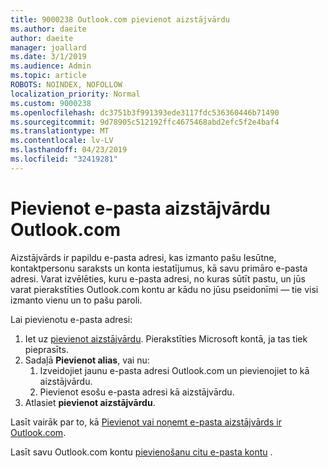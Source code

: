 ```yaml
---
title: 9000238 Outlook.com pievienot aizstājvārdu
ms.author: daeite
author: daeite
manager: joallard
ms.date: 3/1/2019
ms.audience: Admin
ms.topic: article
ROBOTS: NOINDEX, NOFOLLOW
localization_priority: Normal
ms.custom: 9000238
ms.openlocfilehash: dc3751b3f991393ede3117fdc536360446b71490
ms.sourcegitcommit: 9d78905c512192ffc4675468abd2efc5f2e4baf4
ms.translationtype: MT
ms.contentlocale: lv-LV
ms.lasthandoff: 04/23/2019
ms.locfileid: "32419281"
---
```

# <a name="add-an-email-alias-in-outlookcom"></a>Pievienot e-pasta aizstājvārdu Outlook.com

Aizstājvārds ir papildu e-pasta adresi, kas izmanto pašu Iesūtne, kontaktpersonu saraksts un konta iestatījumus, kā savu primāro e-pasta adresi. Varat izvēlēties, kuru e-pasta adresi, no kuras sūtīt pastu, un jūs varat pierakstīties Outlook.com kontu ar kādu no jūsu pseidonīmi — tie visi izmanto vienu un to pašu paroli.

Lai pievienotu e-pasta adresi:

1. Iet uz [pievienot aizstājvārdu](https://go.microsoft.com/fwlink/p/?linkid=864833). Pierakstīties Microsoft kontā, ja tas tiek pieprasīts.
2. Sadaļā **Pievienot alias**, vai nu:
    1. Izveidojiet jaunu e-pasta adresi Outlook.com un pievienojiet to kā aizstājvārdu.
    2. Pievienot esošu e-pasta adresi kā aizstājvārdu.
3. Atlasiet **pievienot aizstājvārdu**.

Lasīt vairāk par to, kā [Pievienot vai noņemt e-pasta aizstājvārds ir Outlook.com](https://support.office.com/article/459b1989-356d-40fa-a689-8f285b13f1f2).  

Lasīt savu Outlook.com kontu [pievienošanu citu e-pasta kontu](https://support.office.com/article/c5224df4-5885-4e79-91ba-523aa743f0ba) .